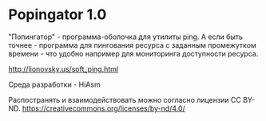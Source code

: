 # Popingator 1.0

"Попингатор" - программа-оболочка для утилиты ping. А если быть точнее - программа для пингования ресурса с заданным промежутком времени - что удобно например для мониторинга доступности ресурса.

http://lionovsky.us/soft_ping.html

Среда разработки - HiAsm

Распостранять и взаимодействовать можно согласно лицензии CC BY-ND. https://creativecommons.org/licenses/by-nd/4.0/
